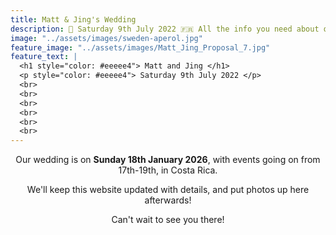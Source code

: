 ```yaml
---
title: Matt & Jing's Wedding 
description: 💍 Saturday 9th July 2022 🇫🇷 All the info you need about our wedding location and venue, as well as travel & accommodation options. We'll post photos up here after too!
image: "../assets/images/sweden-aperol.jpg"
feature_image: "../assets/images/Matt_Jing_Proposal_7.jpg"
feature_text: |
  <h1 style="color: #eeeee4"> Matt and Jing </h1>
  <p style="color: #eeeee4"> Saturday 9th July 2022 </p>
  <br>
  <br>
  <br>
  <br>
  <br>
  <br>
---
```


<p style='text-align: center'>
Our wedding is on <b>Sunday 18th January 2026</b>, with events going on from 17th-19th, in Costa Rica.
</p>

<p style='text-align: center'>
We'll keep this website updated with details, and put photos up here afterwards!
</p>

<p style='text-align: center'>
Can't wait to see you there!
</p>
